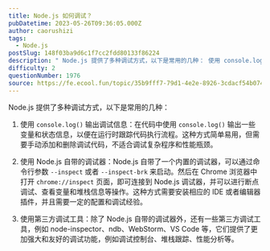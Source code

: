 ```yaml
---
title: Node.js 如何调试？
pubDatetime: 2023-05-26T09:36:05.000Z
author: caorushizi
tags:
  - Node.js
postSlug: 148f03ba9d6c1f7cc2fdd80133f86224
description: " Node.js 提供了多种调试方式，以下是常用的几种： 使用 console.log() 输出调试信息：在代码中使用 console.log() 输出一些变量和状态信息，以便在运行时跟踪代码执行流程。这种方式简单易用，但需要手动添加和删除调试代码，不适合调试复杂程序和性能瓶颈。 使用 Node.js 自带的调试器：Node.js 自带了一个内置的调试器，可以通过命令行参数 --inspect 或"
difficulty: 2
questionNumber: 1976
source: https://fe.ecool.fun/topic/35b9fff7-79d1-4e2e-8926-3cdacf54b074
---
```


Node.js 提供了多种调试方式，以下是常用的几种：

1. 使用 `console.log()` 输出调试信息：在代码中使用 `console.log()` 输出一些变量和状态信息，以便在运行时跟踪代码执行流程。这种方式简单易用，但需要手动添加和删除调试代码，不适合调试复杂程序和性能瓶颈。

2. 使用 Node.js 自带的调试器：Node.js 自带了一个内置的调试器，可以通过命令行参数 `--inspect` 或者 `--inspect-brk` 来启动。然后在 Chrome 浏览器中打开 `chrome://inspect` 页面，即可连接到 Node.js 调试器，并可以进行断点调试、查看变量和堆栈信息等操作。这种方式需要安装相应的 IDE 或者编辑器插件，并且需要一定的配置和调试经验。

3. 使用第三方调试工具：除了 Node.js 自带的调试器外，还有一些第三方调试工具，例如 node-inspector、ndb、WebStorm、VS Code 等，它们提供了更加强大和友好的调试功能，例如调试控制台、堆栈跟踪、性能分析等。
